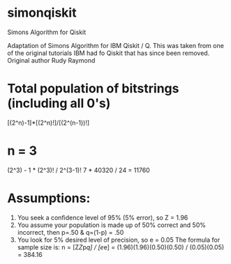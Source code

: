 # simonqiskit
Simons Algorithm for Qiskit

Adaptation of Simons Algorithm for IBM Qiskit / Q. This was taken from one of the original tutorials IBM had fo Qiskit that has since been removed. Original author Rudy Raymond


# Total population of bitstrings (including all 0's)
[(2^n)-1]*[(2^n)!]/[(2^(n-1))!]

# n = 3
(2^3) - 1 * (2^3)! / 2^(3-1)!
7 * 40320 / 24 = 11760

# Assumptions:
1. You seek a confidence level of 95% (5% error), so Z = 1.96
2. You assume your population is made up of 50% correct and 50% incorrect, then p=.50 & q=(1-p) = .50
3. You look for 5% desired level of precision, so e = 0.05
The formula for sample size is: n = [Z*Z*p*q] / [e*e] =
(1.96)(1.96)(0.50)(0.50) / (0.05)(0.05) = 384.16


